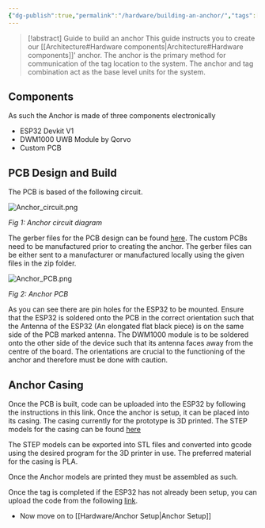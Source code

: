```yaml
---
{"dg-publish":true,"permalink":"/hardware/building-an-anchor/","tags":["hardware","anchor"],"noteIcon":""}
---
```


> [!abstract] Guide to build an anchor
> This guide instructs you to create our [[Architecture#Hardware components\|Architecture#Hardware components]]' anchor. The anchor is the primary method for communication of the tag location to the system. The anchor and tag combination act as the base level units for the system.

## Components

As such the Anchor is made of three components electronically

- ESP32 Devkit V1
- DWM1000 UWB Module by Qorvo
- Custom PCB

## PCB Design and Build

The PCB is based of the following circuit.

![Anchor_circuit.png](/img/user/Attachments/hardware/Anchor_circuit.png)

*Fig 1: Anchor circuit diagram*

The gerber files for the PCB design can be found [here](https://github.com/S32-PAMS/PAMS-Hardware/tree/main/PCB). The custom PCBs need to be manufactured prior to creating the anchor. The gerber files can be either sent to a manufacturer or manufactured locally using the given files in the zip folder.

![Anchor_PCB.png](/img/user/Attachments/hardware/Anchor_PCB.png)

*Fig 2: Anchor PCB*

As you can see there are pin holes for the ESP32 to be mounted. Ensure that the ESP32 is soldered onto the PCB in the correct orientation such that the Antenna of the ESP32 (An elongated flat black piece) is on the same side of the PCB marked antenna. The DWM1000 module is to be soldered onto the other side of the device such that its antenna faces away from the centre of the board. The orientations are crucial to the functioning of the anchor and therefore must be done with caution.

## Anchor Casing

Once the PCB is built, code can be uploaded into the ESP32 by following the instructions in this link. Once the anchor is setup, it can be placed into its casing. The casing currently for the prototype is 3D printed. The STEP models for the casing can be found [here](https://github.com/S32-PAMS/PAMS-Hardware/tree/main/casing_model)

The STEP models can be exported into STL files and converted into gcode using the desired program for the 3D printer in use. The preferred material for the casing is PLA.

Once the Anchor models are printed they must be assembled as such.

Once the tag is completed if the ESP32 has not already been setup, you can upload the code from the following [link](https://github.com/S32-PAMS/PAMS-Hardware/tree/main/anchor_code).

- Now move on to [[Hardware/Anchor Setup\|Anchor Setup]]

